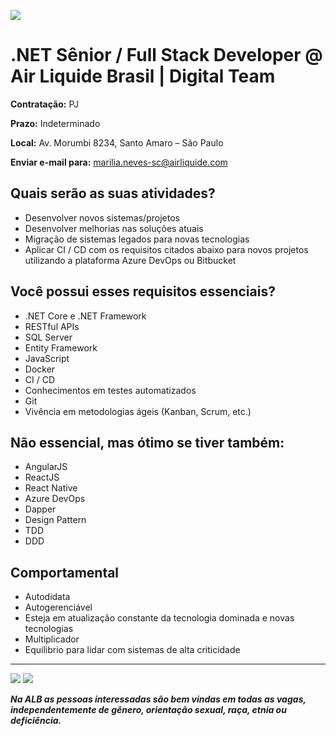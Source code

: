![](https://i.ibb.co/2Nx97fW/backend-stack.jpg)

# .NET Sênior / Full Stack Developer @ Air Liquide Brasil | Digital Team

**Contratação:** PJ

**Prazo:** Indeterminado

**Local:** Av. Morumbi 8234, Santo Amaro – São Paulo

**Enviar e-mail para:** marilia.neves-sc@airliquide.com

## Quais serão as suas atividades?

- Desenvolver novos sistemas/projetos
- Desenvolver melhorias nas soluções atuais
- Migração de sistemas legados para novas tecnologias
- Aplicar CI / CD com os requisitos citados abaixo para novos projetos utilizando a plataforma Azure DevOps ou Bitbucket

## Você possui esses requisitos essenciais?
- .NET Core e .NET Framework
- RESTful APIs
- SQL Server
- Entity Framework
- JavaScript
- Docker
- CI / CD
- Conhecimentos em testes automatizados
- Git
- Vivência em metodologias ágeis (Kanban, Scrum, etc.)

## Não essencial, mas ótimo se tiver também:
- AngularJS
- ReactJS
- React Native
- Azure DevOps
- Dapper
- Design Pattern
- TDD
- DDD

## Comportamental

- Autodidata
- Autogerenciável
- Esteja em atualização constante da tecnologia dominada e novas tecnologias
- Multiplicador
- Equilibrio para lidar com sistemas de alta criticidade

---

![](https://i.ibb.co/X4GV83K/Whats-App-Image-2020-09-29-at-10-01-09.jpg)
![](https://i.ibb.co/jyyTGxY/Whats-App-Image-2020-09-29-at-10-01-08.jpg)

_**Na ALB as pessoas interessadas são bem vindas em todas as vagas, independentemente de gênero, orientação sexual, raça, etnia ou deficiência.**_
